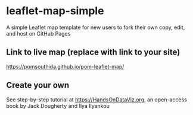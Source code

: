 # leaflet-map-simple
A simple Leaflet map template for new users to fork their own copy, edit, and host on GitHub Pages

## Link to live map (replace with link to your site)
https://pomsouthida.github.io/pom-leaflet-map/

## Create your own
See step-by-step tutorial at https://HandsOnDataViz.org, an open-access book by Jack Dougherty and Ilya Ilyankou
